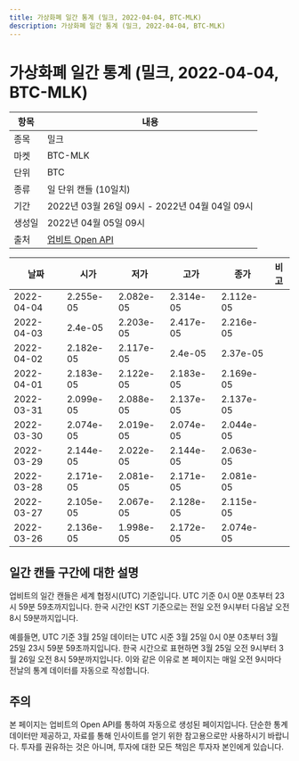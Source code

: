 ```yaml
---
title: 가상화폐 일간 통계 (밀크, 2022-04-04, BTC-MLK)
description: 가상화폐 일간 통계 (밀크, 2022-04-04, BTC-MLK)
---
```



가상화폐 일간 통계 (밀크, 2022-04-04, BTC-MLK)
===

|항목|내용|
|--|--|
|종목|밀크|
|마켓|BTC-MLK|
|단위|BTC|
|종류|일 단위 캔들 (10일치)|
|기간|2022년 03월 26일 09시 - 2022년 04월 04일 09시|
|생성일|2022년 04월 05일 09시|
|출처|[업비트 Open API](https://docs.upbit.com)|


|날짜|시가|저가|고가|종가|비고|
|--|--|--|--|--|--|
|2022-04-04|2.255e-05|2.082e-05|2.314e-05|2.112e-05|    |
|2022-04-03|2.4e-05|2.203e-05|2.417e-05|2.216e-05|    |
|2022-04-02|2.182e-05|2.117e-05|2.4e-05|2.37e-05|    |
|2022-04-01|2.183e-05|2.122e-05|2.183e-05|2.169e-05|    |
|2022-03-31|2.099e-05|2.088e-05|2.137e-05|2.137e-05|    |
|2022-03-30|2.074e-05|2.019e-05|2.074e-05|2.044e-05|    |
|2022-03-29|2.144e-05|2.022e-05|2.144e-05|2.063e-05|    |
|2022-03-28|2.171e-05|2.081e-05|2.171e-05|2.081e-05|    |
|2022-03-27|2.105e-05|2.067e-05|2.128e-05|2.115e-05|    |
|2022-03-26|2.136e-05|1.998e-05|2.172e-05|2.074e-05|    |


일간 캔들 구간에 대한 설명
---


업비트의 일간 캔들은 세계 협정시(UTC) 기준입니다. 
UTC 기준 0시 0분 0초부터 23시 59분 59초까지입니다. 
한국 시간인 KST 기준으로는 전일 오전 9시부터 다음날 오전 8시 59분까지입니다. 


예를들면, UTC 기준 3월 25일 데이터는 UTC 시준 3월 25일 0시 0분 0초부터 3월 25일 23시 59분 59초까지입니다. 
한국 시간으로 표현하면 3월 25일 오전 9시부터 3월 26일 오전 8시 59분까지입니다. 
이와 같은 이유로 본 페이지는 매일 오전 9시마다 전날의 통계 데이터를 자동으로 작성합니다. 


주의
---


본 페이지는 업비트의 Open API를 통하여 자동으로 생성된 페이지입니다. 
단순한 통계 데이터만 제공하고, 자료를 통해 인사이트를 얻기 위한 참고용으로만 사용하시기 바랍니다. 
투자를 권유하는 것은 아니며, 투자에 대한 모든 책임은 투자자 본인에게 있습니다. 
